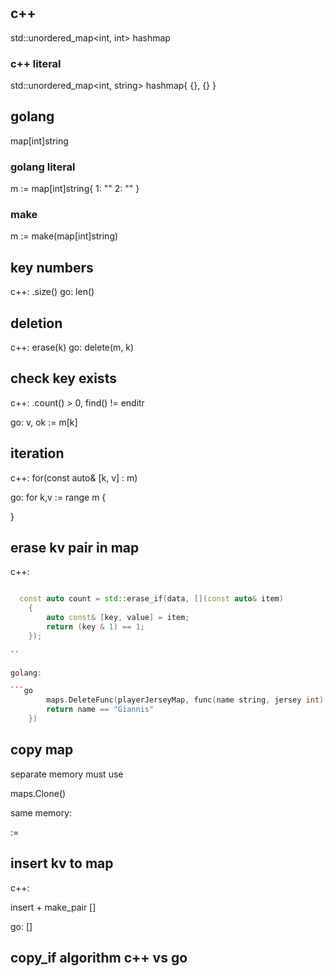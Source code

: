 #

## c++ 

std::unordered_map<int, int> hashmap

### c++ literal
std::unordered_map<int, string> hashmap{
    {},
    {}
}


## golang

map[int]string

### golang literal
m := map[int]string{
    1: "" 
    2: ""
}

### make
m := make(map[int]string)

## key numbers

c++: .size()
go: len()

## deletion
c++: erase(k)
go: delete(m, k)

## check key exists
c++: .count() > 0, find() != enditr

go: v, ok := m[k]

## iteration 
c++: for(const auto& [k, v] : m)

go: for k,v := range m {
    
}

## erase kv pair in map 

c++: 

```c++

  const auto count = std::erase_if(data, [](const auto& item)
    {
        auto const& [key, value] = item;
        return (key & 1) == 1;
    });
 
``

golang: 

```go
    	maps.DeleteFunc(playerJerseyMap, func(name string, jersey int) bool {
		return name == "Giannis"
	})
```

## copy map

separate memory must use

maps.Clone()

same memory:

:=

## insert kv to map

c++: 

   insert + make_pair
   []

go:
   []


## copy_if algorithm c++ vs go